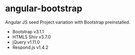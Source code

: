 angular-bootstrap
=================

Angular JS seed Project variation with Bootstrap preinstalled.

- Bootstrap v3.1.1
- HTML5 Shiv v3.7.0
- jQuery v1.11.0
- Respond.js v1.4.2
